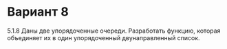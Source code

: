 # Вариант 8

5.1.8
Даны две упорядоченные очереди. Разработать функцию, которая
объединяет их в один упорядоченный двунаправленный список.

